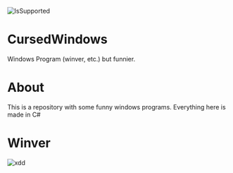 ![IsSupported](https://img.shields.io/badge/supported:-no-red)
# CursedWindows
Windows Program (winver, etc.) but funnier.
# About
This is a repository with some funny windows programs. Everything here is made in C#
# Winver
![xdd](https://user-images.githubusercontent.com/128889653/232307428-d9f7cab9-866a-40ec-89d7-56c5a7606f92.png)
